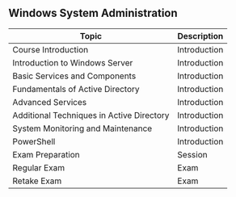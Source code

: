 ## Windows System Administration

| Topic                                      | Description   |
|--------------------------------------------|---------------|
| Course Introduction                        | Introduction  |
| Introduction to Windows Server             | Introduction  |
| Basic Services and Components              | Introduction  |
| Fundamentals of Active Directory           | Introduction  |
| Advanced Services                          | Introduction  |
| Additional Techniques in Active Directory  | Introduction  |
| System Monitoring and Maintenance          | Introduction  |
| PowerShell                                 | Introduction  |
| Exam Preparation                           | Session       |
| Regular Exam                               | Exam          |
| Retake Exam                                | Exam          |

